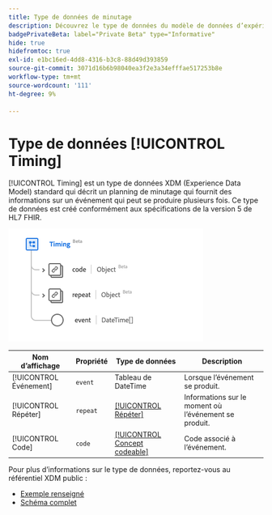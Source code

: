 ```yaml
---
title: Type de données de minutage
description: Découvrez le type de données du modèle de données d’expérience de minutage (XDM).
badgePrivateBeta: label="Private Beta" type="Informative"
hide: true
hidefromtoc: true
exl-id: e1bc16ed-4dd8-4316-b3c8-88d49d393859
source-git-commit: 3071d16b6b98040ea3f2e3a34efffae517253b8e
workflow-type: tm+mt
source-wordcount: '111'
ht-degree: 9%

---
```


# Type de données [!UICONTROL Timing]

[!UICONTROL Timing] est un type de données XDM (Experience Data Model) standard qui décrit un planning de minutage qui fournit des informations sur un événement qui peut se produire plusieurs fois. Ce type de données est créé conformément aux spécifications de la version 5 de HL7 FHIR.

![Structure du type de données minutage](../../../images/healthcare/data-types/timing.png)

| Nom d’affichage | Propriété | Type de données | Description |
| --- | --- | --- | --- |
| [!UICONTROL Événement] | `event` | Tableau de DateTime | Lorsque l’événement se produit. |
| [!UICONTROL Répéter] | `repeat` | [[!UICONTROL Répéter]](../data-types/repeat.md) | Informations sur le moment où l’événement se produit. |
| [!UICONTROL Code] | `code` | [[!UICONTROL Concept codeable]](../data-types/codeable-concept.md) | Code associé à l’événement. |

Pour plus d’informations sur le type de données, reportez-vous au référentiel XDM public :

* [Exemple renseigné](https://github.com/adobe/xdm/blob/master/extensions/industry/healthcare/fhir/datatypes/timing.example.1.json)
* [Schéma complet](https://github.com/adobe/xdm/blob/master/extensions/industry/healthcare/fhir/datatypes/timing.schema.json)
